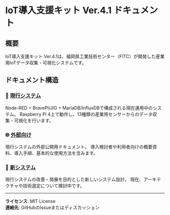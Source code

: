 # IoT導入支援キット Ver.4.1 ドキュメント

## 概要

IoT導入支援キット Ver.4.1は、福岡県工業技術センター（FITC）が開発した産業用IoTデータ収集・可視化システムです。

## ドキュメント構造

### 🔧 [現行システム](current-system/)
Node-RED + BravePI/JIG + MariaDB/InfluxDBで構成される現在運用中のシステム。
Raspberry Pi 4上で動作し、13種類の産業用センサーからのデータ収集・可視化を行います。

### 🌐 [外部向け](for-external/)
現行システムの外部公開用ドキュメント。
導入検討者や利用者向けの概要資料、導入手順、基本的な使用方法を含みます。

### 🚀 [新システム](new-system/)
現行システムの改善・発展を目的とした新しいシステム設計。
現在、アーキテクチャや技術選定について検討中です。

---

**ライセンス**: MIT License  
**連絡先**: GitHubのIssueまたはディスカッション